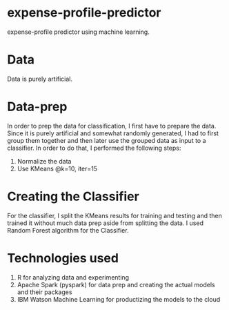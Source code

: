 # expense-profile-predictor
expense-profile predictor using machine learning.

# Data
Data is purely artificial.

# Data-prep
In order to prep the data for classification, I first have to prepare the data. Since it is purely artificial and somewhat randomly generated, I had to first group them together and then later use the grouped data as input to a classifier. In order to do that, I performed the following steps:

1. Normalize the data
2. Use KMeans @k=10, iter=15

# Creating the Classifier
For the classifier, I split the KMeans results for training and testing and then trained it without much data prep aside from splitting the data. I used Random Forest algorithm for the Classifier.

# Technologies used
1. R for analyzing data and experimenting
2. Apache Spark (pyspark) for data prep and creating the actual models and their packages
3. IBM Watson Machine Learning for productizing the models to the cloud
